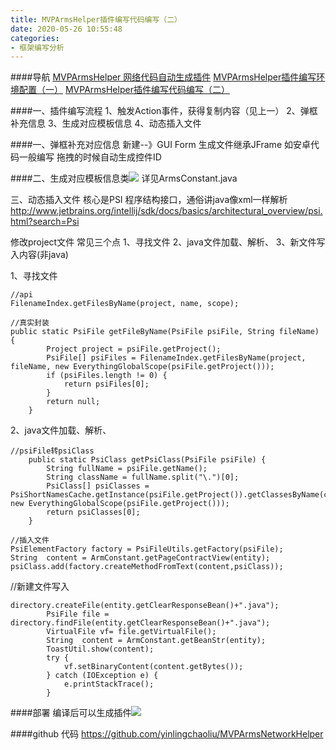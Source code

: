 ```yaml
---
title: MVPArmsHelper插件编写代码编写（二）
date: 2020-05-26 10:55:48
categories:
- 框架编写分析
---
```

####导航
[MVPArmsHelper 网络代码自动生成插件](https://www.jianshu.com/p/13006b034211)
[MVPArmsHelper插件编写环境配置（一）](https://www.jianshu.com/p/35d40e172a63)
[MVPArmsHelper插件编写代码编写（二）](https://www.jianshu.com/p/cd0bd74f800b)

####一、插件编写流程
1、触发Action事件，获得复制内容（见上一）
2、弹框补充信息
3、生成对应模板信息
4、动态插入文件

####一、弹框补充对应信息
新建--》GUI Form
生成文件继承JFrame
如安卓代码一般编写
拖拽的时候自动生成控件ID

####二、生成对应模板信息类![](https://upload-images.jianshu.io/upload_images/5526061-6ccb721e05c7d788.png?imageMogr2/auto-orient/strip%7CimageView2/2/w/1240)
详见ArmsConstant.java

三、动态插入文件
核心是PSI 程序结构接口，通俗讲java像xml一样解析
http://www.jetbrains.org/intellij/sdk/docs/basics/architectural_overview/psi.html?search=Psi

修改project文件
常见三个点
1、寻找文件
2、java文件加载、解析、
3、新文件写入内容(非java)

1、寻找文件
```
//api
FilenameIndex.getFilesByName(project, name, scope);

//真实封装
public static PsiFile getFileByName(PsiFile psiFile, String fileName) {
        Project project = psiFile.getProject();
        PsiFile[] psiFiles = FilenameIndex.getFilesByName(project, fileName, new EverythingGlobalScope(psiFile.getProject()));
        if (psiFiles.length != 0) {
            return psiFiles[0];
        }
        return null;
    }

```
2、java文件加载、解析、
```
//psiFile转psiClass
    public static PsiClass getPsiClass(PsiFile psiFile) {
        String fullName = psiFile.getName();
        String className = fullName.split("\.")[0];
        PsiClass[] psiClasses = PsiShortNamesCache.getInstance(psiFile.getProject()).getClassesByName(className, new EverythingGlobalScope(psiFile.getProject()));
        return psiClasses[0];
    }
```
```
//插入文件
PsiElementFactory factory = PsiFileUtils.getFactory(psiFile);
String  content = ArmConstant.getPageContractView(entity);
psiClass.add(factory.createMethodFromText(content,psiClass));
```

//新建文件写入
```
directory.createFile(entity.getClearResponseBean()+".java");
        PsiFile file = directory.findFile(entity.getClearResponseBean()+".java");
        VirtualFile vf= file.getVirtualFile();
        String  content = ArmConstant.getBeanStr(entity);
        ToastUtil.show(content);
        try {
            vf.setBinaryContent(content.getBytes());
        } catch (IOException e) {
            e.printStackTrace();
        }
```

####部署
编译后可以生成插件![](https://upload-images.jianshu.io/upload_images/5526061-59a0158c5e087b89.png?imageMogr2/auto-orient/strip%7CimageView2/2/w/1240)


####github 代码
https://github.com/yinlingchaoliu/MVPArmsNetworkHelper
